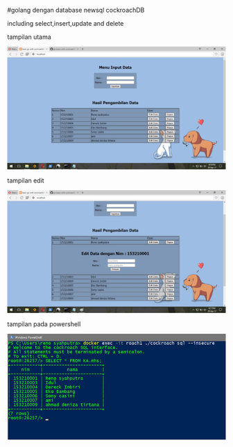 #golang dengan database newsql cockroachDB

including select,insert,update and delete

tampilan utama

![GitHub Logo](/data/img1.jpg)





tampilan edit

![GitHub Logo](/data/img2.jpg)





tampilan pada powershell

![GitHub Logo](/data/img3.jpg)